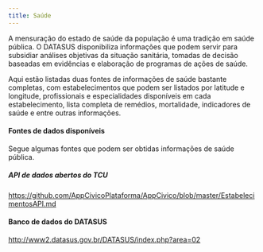 ```yaml
---
title: Saúde
---
```


A mensuração do estado de saúde da população é uma tradição em saúde pública. O DATASUS disponibiliza informações que podem servir para subsidiar análises objetivas da situação sanitária, tomadas de decisão baseadas em evidências e elaboração de programas de ações de saúde.

Aqui estão listadas duas fontes de informações de saúde bastante completas, com estabelecimentos que podem ser listados por latitude e longitude, profissionais e especialidades disponíveis em cada estabelecimento, lista completa de remédios, mortalidade, indicadores de saúde e entre outras informações.

#### Fontes de dados disponíveis
Segue algumas fontes que podem ser obtidas informações de saúde pública.

##### API de dados abertos do TCU
https://github.com/AppCivicoPlataforma/AppCivico/blob/master/EstabelecimentosAPI.md

#### Banco de dados do DATASUS
http://www2.datasus.gov.br/DATASUS/index.php?area=02
